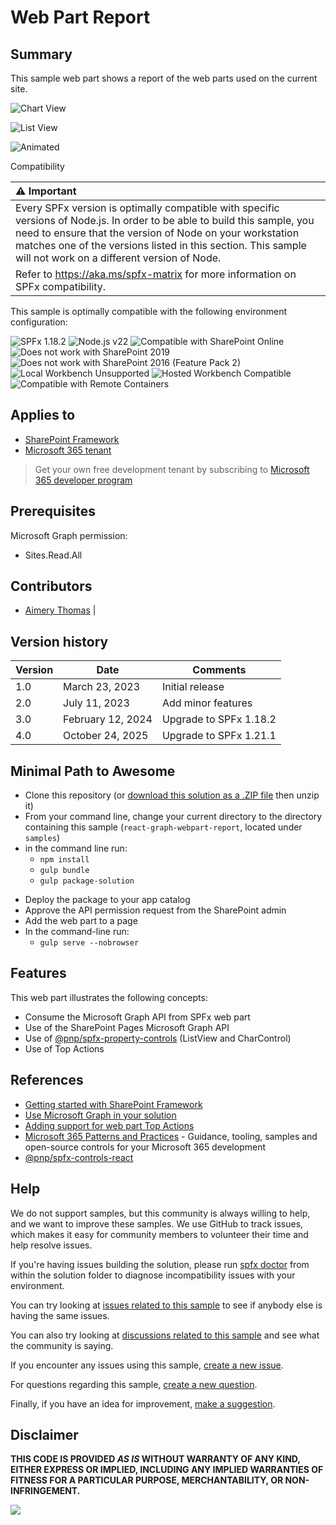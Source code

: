 # Web Part Report

## Summary

This sample web part shows a report of the web parts used on the current site.

![Chart View](./assets/chartView.png)

![List View](./assets/listView.png)

![Animated](./assets/Animated.gif)

 Compatibility

| :warning: Important          |
|:---------------------------|
| Every SPFx version is optimally compatible with specific versions of Node.js. In order to be able to build this sample, you need to ensure that the version of Node on your workstation matches one of the versions listed in this section. This sample will not work on a different version of Node.|
|Refer to <https://aka.ms/spfx-matrix> for more information on SPFx compatibility.   |

This sample is optimally compatible with the following environment configuration:

![SPFx 1.18.2](https://img.shields.io/badge/SPFx-1.21.1-green.svg)
![Node.js v22](https://img.shields.io/badge/Node.js-v22-green.svg)
![Compatible with SharePoint Online](https://img.shields.io/badge/SharePoint%20Online-Compatible-green.svg)
![Does not work with SharePoint 2019](https://img.shields.io/badge/SharePoint%20Server%202019-Incompatible-red.svg "SharePoint Server 2019 requires SPFx 1.4.1 or lower")
![Does not work with SharePoint 2016 (Feature Pack 2)](https://img.shields.io/badge/SharePoint%20Server%202016%20(Feature%20Pack%202)-Incompatible-red.svg "SharePoint Server 2016 Feature Pack 2 requires SPFx 1.1")
![Local Workbench Unsupported](https://img.shields.io/badge/Local%20Workbench-Unsupported-red.svg "Local workbench is no longer available as of SPFx 1.13 and above")
![Hosted Workbench Compatible](https://img.shields.io/badge/Hosted%20Workbench-Compatible-green.svg)
![Compatible with Remote Containers](https://img.shields.io/badge/Remote%20Containers-Compatible-green.svg)

## Applies to

* [SharePoint Framework](https://learn.microsoft.com/sharepoint/dev/spfx/sharepoint-framework-overview)
* [Microsoft 365 tenant](https://learn.microsoft.com/sharepoint/dev/spfx/set-up-your-development-environment)

> Get your own free development tenant by subscribing to [Microsoft 365 developer program](https://aka.ms/m365/devprogram)

## Prerequisites

Microsoft Graph permission:

* Sites.Read.All

## Contributors

* [Aimery Thomas](https://github.com/a1mery) |

## Version history

| Version | Date             | Comments        |
| ------- | ---------------- | --------------- |
| 1.0     | March 23, 2023 | Initial release |
| 2.0     | July 11, 2023  | Add minor features|
| 3.0     | February 12, 2024 | Upgrade to SPFx 1.18.2 |
| 4.0     | October 24, 2025 | Upgrade to SPFx 1.21.1 |

## Minimal Path to Awesome

* Clone this repository (or [download this solution as a .ZIP file](https://pnp.github.io/download-partial/?url=https://github.com/pnp/sp-dev-fx-webparts/tree/main/samples/react-graph-webpart-report) then unzip it)
* From your command line, change your current directory to the directory containing this sample (`react-graph-webpart-report`, located under `samples`)
* in the command line run:
  * `npm install`
  - `gulp bundle`
  - `gulp package-solution`
- Deploy the package to your app catalog
- Approve the API permission request from the SharePoint admin
- Add the web part to a page
- In the command-line run:
  - `gulp serve --nobrowser`

## Features

This web part illustrates the following concepts:

- Consume the Microsoft Graph API from SPFx web part
- Use of the SharePoint Pages Microsoft Graph API
- Use of [@pnp/spfx-property-controls](https://pnp.github.io/sp-dev-fx-property-controls/) (ListView and CharControl)
- Use of Top Actions


## References

- [Getting started with SharePoint Framework](https://docs.microsoft.com/en-us/sharepoint/dev/spfx/set-up-your-developer-tenant)
- [Use Microsoft Graph in your solution](https://docs.microsoft.com/en-us/sharepoint/dev/spfx/web-parts/get-started/using-microsoft-graph-apis)
- [Adding support for web part Top Actions](https://learn.microsoft.com/en-us/sharepoint/dev/spfx/web-parts/guidance/getting-started-with-top-actions)
- [Microsoft 365 Patterns and Practices](https://aka.ms/m365pnp) - Guidance, tooling, samples and open-source controls for your Microsoft 365 development
- [@pnp/spfx-controls-react](https://pnp.github.io/sp-dev-fx-controls-react/)

## Help

We do not support samples, but this community is always willing to help, and we want to improve these samples. We use GitHub to track issues, which makes it easy for  community members to volunteer their time and help resolve issues.

If you're having issues building the solution, please run [spfx doctor](https://pnp.github.io/cli-microsoft365/cmd/spfx/spfx-doctor/) from within the solution folder to diagnose incompatibility issues with your environment.

You can try looking at [issues related to this sample](https://github.com/pnp/sp-dev-fx-webparts/issues?q=label%3A%22sample%3A%20react-graph-webpart-report%22) to see if anybody else is having the same issues.

You can also try looking at [discussions related to this sample](https://github.com/pnp/sp-dev-fx-webparts/discussions?discussions_q=react-graph-webpart-report) and see what the community is saying.

If you encounter any issues using this sample, [create a new issue](https://github.com/pnp/sp-dev-fx-webparts/issues/new?assignees=&labels=Needs%3A+Triage+%3Amag%3A%2Ctype%3Abug-suspected%2Csample%3A%20react-graph-webpart-report&template=bug-report.yml&sample=react-graph-webpart-report&authors=@a1mery&title=react-graph-webpart-report%20-%20).

For questions regarding this sample, [create a new question](https://github.com/pnp/sp-dev-fx-webparts/issues/new?assignees=&labels=Needs%3A+Triage+%3Amag%3A%2Ctype%3Aquestion%2Csample%3A%20react-graph-webpart-report&template=question.yml&sample=react-graph-webpart-report&authors=@a1mery&title=react-graph-webpart-report%20-%20).

Finally, if you have an idea for improvement, [make a suggestion](https://github.com/pnp/sp-dev-fx-webparts/issues/new?assignees=&labels=Needs%3A+Triage+%3Amag%3A%2Ctype%3Aenhancement%2Csample%3A%20react-graph-webpart-report&template=suggestion.yml&sample=react-graph-webpart-report&authors=@a1mery&title=react-graph-webpart-report%20-%20).

## Disclaimer

**THIS CODE IS PROVIDED *AS IS* WITHOUT WARRANTY OF ANY KIND, EITHER EXPRESS OR IMPLIED, INCLUDING ANY IMPLIED WARRANTIES OF FITNESS FOR A PARTICULAR PURPOSE, MERCHANTABILITY, OR NON-INFRINGEMENT.**

<img src="https://m365-visitor-stats.azurewebsites.net/sp-dev-fx-webparts/samples/react-graph-webpart-report" />
